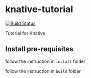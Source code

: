 # knative-tutorial

[![Build Status](https://travis-ci.org/PXMYH/knative-tutorial.svg?branch=master)](https://travis-ci.org/PXMYH/knative-tutorial)

Tutorial for Knative

## Install pre-requisites

follow the instruction in `install` folder

follow the instruction in `build` folder
